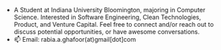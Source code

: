 -  A Student at Indiana University Bloomington, majoring in Computer Science. Interested in Software Engineering, Clean Technologies, Product, and Venture Capital. Feel free to connect and/or reach out to discuss potential opportunities, or have awesome conversations.
- 📫  Email: rabia.a.ghafoor(at)gmail[dot]com
